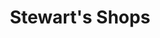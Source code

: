 ---
title: "Stewart's Shops"
url: /saratoga-springs/stewarts-shops-circular-street/
shop: Lebensmittel
---